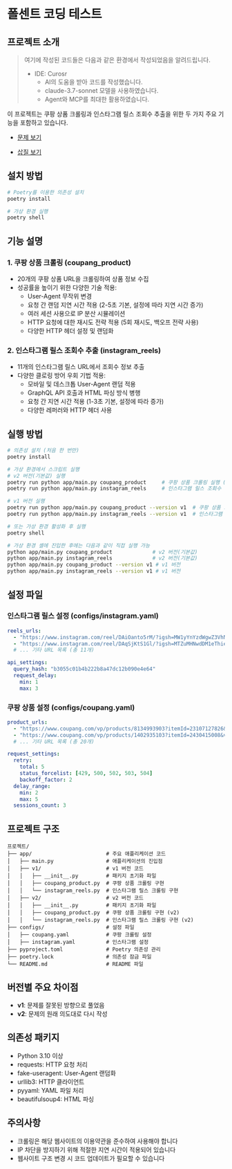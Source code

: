 # 폴센트 코딩 테스트

## 프로젝트 소개

> 여기에 작성된 코드들은 다음과 같은 환경에서 작성되었음을 알려드립니다.  
> - IDE: Curosr
>   - AI의 도움을 받아 코드를 작성했습니다.
>   - claude-3.7-sonnet 모델을 사용하였습니다.
>   - Agent와 MCP를 최대한 활용하였습니다.

이 프로젝트는 쿠팡 상품 크롤링과 인스타그램 릴스 조회수 추출을 위한 두 가지 주요 기능을 포함하고 있습니다.

- [문제 보기](./TEST.md)

- [삽질 보기](./TROUBLE_SHOOTING.md)


## 설치 방법

```bash
# Poetry를 이용한 의존성 설치
poetry install

# 가상 환경 실행
poetry shell
```

## 기능 설명

### 1. 쿠팡 상품 크롤링 (coupang_product)
- 20개의 쿠팡 상품 URL을 크롤링하여 상품 정보 수집
- 성공률을 높이기 위한 다양한 기술 적용:
  - User-Agent 무작위 변경
  - 요청 간 랜덤 지연 시간 적용 (2-5초 기본, 설정에 따라 지연 시간 증가)
  - 여러 세션 사용으로 IP 분산 시뮬레이션
  - HTTP 요청에 대한 재시도 전략 적용 (5회 재시도, 백오프 전략 사용)
  - 다양한 HTTP 헤더 설정 및 랜덤화

### 2. 인스타그램 릴스 조회수 추출 (instagram_reels)
- 11개의 인스타그램 릴스 URL에서 조회수 정보 추출
- 다양한 클로링 방어 우회 기법 적용:
  - 모바일 및 데스크톱 User-Agent 랜덤 적용
  - GraphQL API 호출과 HTML 파싱 방식 병행
  - 요청 간 지연 시간 적용 (1-3초 기본, 설정에 따라 증가)
  - 다양한 레퍼러와 HTTP 헤더 사용

## 실행 방법

```bash
# 의존성 설치 (처음 한 번만)
poetry install

# 가상 환경에서 스크립트 실행
# v2 버전(기본값) 실행
poetry run python app/main.py coupang_product     # 쿠팡 상품 크롤링 실행 (v2)
poetry run python app/main.py instagram_reels     # 인스타그램 릴스 조회수 추출 실행 (v2)

# v1 버전 실행
poetry run python app/main.py coupang_product --version v1  # 쿠팡 상품 크롤링 v1 실행
poetry run python app/main.py instagram_reels --version v1  # 인스타그램 릴스 조회수 추출 v1 실행

# 또는 가상 환경 활성화 후 실행
poetry shell

# 가상 환경 셸에 진입한 후에는 다음과 같이 직접 실행 가능
python app/main.py coupang_product             # v2 버전(기본값)
python app/main.py instagram_reels             # v2 버전(기본값)
python app/main.py coupang_product --version v1 # v1 버전
python app/main.py instagram_reels --version v1 # v1 버전
```

## 설정 파일

### 인스타그램 릴스 설정 (configs/instagram.yaml)
```yaml
reels_urls:
  - "https://www.instagram.com/reel/DAiOanto5rM/?igsh=MW1yYnYzdWgwZ3VhNw=="
  - "https://www.instagram.com/reel/DAqSjKtS1Gl/?igsh=MTZuMHNwdDM1eThieg=="
  # ... 기타 URL 목록 (총 11개)

api_settings:
  query_hash: "b3055c01b4b222b8a47dc12b090e4e64"
  request_delay:
    min: 1
    max: 3
```

### 쿠팡 상품 설정 (configs/coupang.yaml)
```yaml
product_urls:
  - "https://www.coupang.com/vp/products/8134993903?itemId=23107127826&vendorItemId=90140409719&isAddedCart="
  - "https://www.coupang.com/vp/products/1402935103?itemId=2430415008&vendorItemId=70424371600&isAddedCart="
  # ... 기타 URL 목록 (총 20개)

request_settings:
  retry:
    total: 5
    status_forcelist: [429, 500, 502, 503, 504]
    backoff_factor: 2
  delay_range:
    min: 2
    max: 5
  sessions_count: 3
```

## 프로젝트 구조
```
프로젝트/
├── app/                        # 주요 애플리케이션 코드
│   ├── main.py                 # 애플리케이션의 진입점
│   ├── v1/                     # v1 버전 코드
│   │   ├── __init__.py         # 패키지 초기화 파일
│   │   ├── coupang_product.py  # 쿠팡 상품 크롤링 구현
│   │   └── instagram_reels.py  # 인스타그램 릴스 크롤링 구현
│   ├── v2/                     # v2 버전 코드
│   │   ├── __init__.py         # 패키지 초기화 파일
│   │   ├── coupang_product.py  # 쿠팡 상품 크롤링 구현 (v2)
│   │   └── instagram_reels.py  # 인스타그램 릴스 크롤링 구현 (v2)
├── configs/                    # 설정 파일
│   ├── coupang.yaml            # 쿠팡 크롤링 설정
│   ├── instagram.yaml          # 인스타그램 설정
├── pyproject.toml              # Poetry 의존성 관리
├── poetry.lock                 # 의존성 잠금 파일
└── README.md                   # README 파일
```

## 버전별 주요 차이점
- **v1**: 문제를 잘못된 방향으로 풀었음
- **v2**: 문제의 원래 의도대로 다시 작성

## 의존성 패키지
- Python 3.10 이상
- requests: HTTP 요청 처리
- fake-useragent: User-Agent 랜덤화
- urllib3: HTTP 클라이언트
- pyyaml: YAML 파일 처리
- beautifulsoup4: HTML 파싱

## 주의사항
- 크롤링은 해당 웹사이트의 이용약관을 준수하여 사용해야 합니다
- IP 차단을 방지하기 위해 적절한 지연 시간이 적용되어 있습니다
- 웹사이트 구조 변경 시 코드 업데이트가 필요할 수 있습니다 